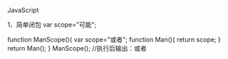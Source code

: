 JavaScript

1、简单闭包
var scope="可能";

function ManScope(){
	var scope="或者";
  function Man(){
  		return scope;
  }
  return Man();
}
ManScope();
//执行后输出：或者
